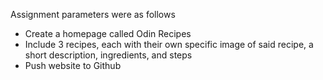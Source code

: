 Assignment parameters were as follows
* Create a homepage called Odin Recipes
* Include 3 recipes, each with their own specific  image of said recipe, a short description, ingredients, and steps
* Push website to Github